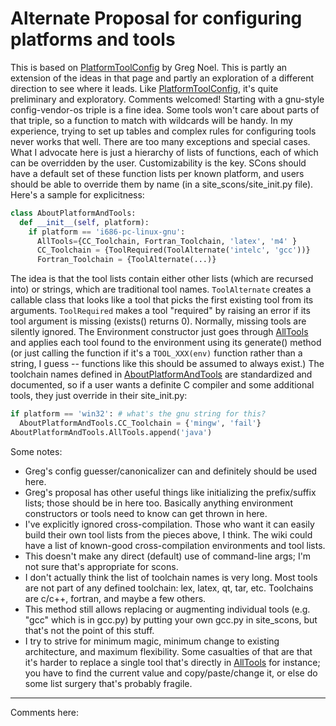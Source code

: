 # Alternate Proposal for configuring platforms and tools
This is based on [PlatformToolConfig](PlatformToolConfig) by Greg Noel.  This is partly an extension of the ideas in that page and partly an exploration of a different direction to see where it leads.  Like [PlatformToolConfig](PlatformToolConfig), it's quite preliminary and exploratory.  Comments welcomed! Starting with a gnu-style config-vendor-os triple is a fine idea.  Some tools won't care about parts of that triple, so a function to match with wildcards will be handy. In my experience, trying to set up tables and complex rules for configuring tools never works that well.  There are too many exceptions and special cases.  What I advocate here is just a hierarchy of lists of functions, each of which can be overridden by the user.  Customizability is the key.  SCons should have a default set of these function lists per known platform, and users should be able to override them by name (in a site_scons/site_init.py file). Here's a sample for explicitness: 

```python 
class AboutPlatformAndTools:
  def __init__(self, platform):
    if platform == 'i686-pc-linux-gnu':
      AllTools={CC_Toolchain, Fortran_Toolchain, 'latex', 'm4' }
      CC_Toolchain = {ToolRequired(ToolAlternate('intelc', 'gcc'))}
      Fortran_Toolchain = {ToolAlternate(...)}
```

The idea is that the tool lists contain either other lists (which are recursed into) or strings, which are traditional tool names.  `ToolAlternate` creates a callable class that looks like a tool that picks the first existing tool from its arguments.  `ToolRequired` makes a tool "required" by raising an error if its tool argument is missing (exists() returns 0).  Normally, missing tools are silently ignored.  The Environment constructor just goes through [AllTools](AllTools) and applies each tool found to the environment using its generate() method (or just calling the function if it's a `TOOL_XXX(env)` function rather than a string, I guess -- functions like this should be assumed to always exist.) The toolchain names defined in [AboutPlatformAndTools](AboutPlatformAndTools) are standardized and documented, so if a user wants a definite C compiler and some additional tools, they just override in their site_init.py: 

```python 
if platform == 'win32': # what's the gnu string for this?
  AboutPlatformAndTools.CC_Toolchain = {'mingw', 'fail'}
AboutPlatformAndTools.AllTools.append('java')
```

Some notes: 
* Greg's config guesser/canonicalizer can and definitely should be used here. 
* Greg's proposal has other useful things like initializing the prefix/suffix lists; those should be in here too.  Basically anything environment constructors or tools need to know can get thrown in here. 
* I've explicitly ignored cross-compilation.  Those who want it can easily build their own tool lists from the pieces above, I think.  The wiki could have a list of known-good cross-compilation environments and tool lists. 
* This doesn't make any direct (default) use of command-line args; I'm not sure that's appropriate for scons. 
* I don't actually think the list of toolchain names is very long.  Most tools are not part of any defined toolchain: lex, latex, qt, tar, etc.  Toolchains are c/c++, fortran, and maybe a few others. 
* This method still allows replacing or augmenting individual tools (e.g. "gcc" which is in gcc.py) by putting your own gcc.py in site_scons, but that's not the point of this stuff. 
* I try to strive for minimum magic, minimum change to existing architecture, and maximum flexibility.  Some casualties of that are that it's harder to replace a single tool that's directly in [AllTools](AllTools) for instance; you have to find the current value and copy/paste/change it, or else do some list surgery that's probably fragile. 


---

 Comments here: 
